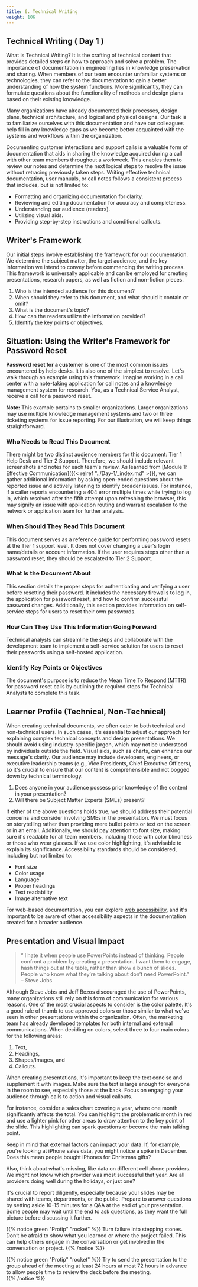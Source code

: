 ```yaml
---
title: 6. Technical Writing 
weight: 106
---
```


## Technical Writing ( Day 1 )

What is Technical Writing? It is the crafting of technical content that provides detailed steps on how to approach and solve a problem. The importance of documentation in engineering lies in knowledge preservation and sharing. When members of our team encounter unfamiliar systems or technologies, they can refer to the documentation to gain a better understanding of how the system functions. More significantly, they can formulate questions about the functionality of methods and design plans based on their existing knowledge.

Many organizations have already documented their processes, design plans, technical architecture, and logical and physical designs. Our task is to familiarize ourselves with this documentation and have our colleagues help fill in any knowledge gaps as we become better acquainted with the systems and workflows within the organization.

Documenting customer interactions and support calls is a valuable form of documentation that aids in sharing the knowledge acquired during a call with other team members throughout a workweek. This enables them to review our notes and determine the next logical steps to resolve the issue without retracing previously taken steps. Writing effective technical documentation, user manuals, or call notes follows a consistent process that includes, but is not limited to:

- Formatting and organizing documentation for clarity.
- Reviewing and editing documentation for accuracy and completeness.
- Understanding our audience (readers).
- Utilizing visual aids.
- Providing step-by-step instructions and conditional callouts.

## Writer's Framework

Our initial steps involve establishing the framework for our documentation. We determine the subject matter, the target audience, and the key information we intend to convey before commencing the writing process. This framework is universally applicable and can be employed for creating presentations, research papers, as well as fiction and non-fiction pieces.

1. Who is the intended audience for this document?
2. When should they refer to this document, and what should it contain or omit?
3. What is the document's topic?
4. How can the readers utilize the information provided?
5. Identify the key points or objectives.

## Situation: Using the Writer's Framework for Password Reset

**Password reset for a customer** is one of the most common issues encountered by help desks. It is also one of the simplest to resolve. Let's walk through an example using this framework. Imagine working in a call center with a note-taking application for call notes and a knowledge management system for research. You, as a Technical Service Analyst, receive a call for a password reset.

**Note:** This example pertains to smaller organizations. Larger organizations may use multiple knowledge management systems and two or three ticketing systems for issue reporting. For our illustration, we will keep things straightforward.

### Who Needs to Read This Document

There might be two distinct audience members for this document: Tier 1 Help Desk and Tier 2 Support. Therefore, we should include relevant screenshots and notes for each team's review. As learned from [Module 1: Effective Communication]({{< relref "../Day-1/_index.md" >}}), we can gather additional information by asking open-ended questions about the reported issue and actively listening to identify broader issues. For instance, if a caller reports encountering a 404 error multiple times while trying to log in, which resolved after the fifth attempt upon refreshing the browser, this may signify an issue with application routing and warrant escalation to the network or application team for further analysis.

### When Should They Read This Document

This document serves as a reference guide for performing password resets at the Tier 1 support level. It does not cover changing a user's login name/details or account information. If the user requires steps other than a password reset, they should be escalated to Tier 2 Support.

###  What Is the Document About

This section details the proper steps for authenticating and verifying a user before resetting their password. It includes the necessary firewalls to log in, the application for password reset, and how to confirm successful password changes. Additionally, this section provides information on self-service steps for users to reset their own passwords.

### How Can They Use This Information Going Forward

Technical analysts can streamline the steps and collaborate with the development team to implement a self-service solution for users to reset their passwords using a self-hosted application.

### Identify Key Points or Objectives

The document's purpose is to reduce the Mean Time To Respond (MTTR) for password reset calls by outlining the required steps for Technical Analysts to complete this task.

## Learner Profile (Technical, Non-Technical)

When creating technical documents, we often cater to both technical and non-technical users. In such cases, it's essential to adjust our approach for explaining complex technical concepts and design presentations. We should avoid using industry-specific jargon, which may not be understood by individuals outside the field. Visual aids, such as charts, can enhance our message's clarity. Our audience may include developers, engineers, or executive leadership teams (e.g., Vice Presidents, Chief Executive Officers), so it's crucial to ensure that our content is comprehensible and not bogged down by technical terminology.

1. Does anyone in your audience possess prior knowledge of the content in your presentation?
2. Will there be Subject Matter Experts (SMEs) present?

If either of the above questions holds true, we should address their potential concerns and consider involving SMEs in the presentation. We must focus on storytelling rather than providing mere bullet points or text on the screen or in an email. Additionally, we should pay attention to font size, making sure it's readable for all team members, including those with color blindness or those who wear glasses. If we use color highlighting, it's advisable to explain its significance. Accessibility standards should be considered, including but not limited to:

- Font size
- Color usage
- Language
- Proper headings
- Text readability
- Image alternative text

For web-based documentation, you can explore [web accessibility](https://www.w3.org/WAI/standards-guidelines/wcag/), and it's important to be aware of other accessibility aspects in the documentation created for a broader audience.

## Presentation and Visual Impact 

> “ I hate it when people use PowerPoints instead of thinking. People confront a problem by creating a presentation. I want them to engage,  hash things out at the table, rather than show a bunch of slides. People who know what they’re talking about don’t need PowerPoint.” – Steve Jobs

Although Steve Jobs and Jeff Bezos discouraged the use of PowerPoints, many organizations still rely on this form of communication for various reasons. One of the most crucial aspects to consider is the color palette. It's a good rule of thumb to use approved colors or those similar to what we've seen in other presentations within the organization. Often, the marketing team has already developed templates for both internal and external communications. When deciding on colors, select three to four main colors for the following areas:

1. Text,
2. Headings,
3. Shapes/Images, and
4. Callouts.

When creating presentations, it's important to keep the text concise and supplement it with images. Make sure the text is large enough for everyone in the room to see, especially those at the back. Focus on engaging your audience through calls to action and visual callouts. 

For instance, consider a sales chart covering a year, where one month significantly affects the total. You can highlight the problematic month in red and use a lighter pink for other areas to draw attention to the key point of the slide. This highlighting can spark questions or become the main talking point. 

Keep in mind that external factors can impact your data. If, for example, you're looking at iPhone sales data, you might notice a spike in December. Does this mean people bought iPhones for Christmas gifts? 

Also, think about what's missing, like data on different cell phone providers. We might not know which provider was most successful that year. Are all providers doing well during the holidays, or just one? 

It's crucial to report diligently, especially because your slides may be shared with teams, departments, or the public. Prepare to answer questions by setting aside 10-15 minutes for a Q&A at the end of your presentation. Some people may wait until the end to ask questions, as they want the full picture before discussing it further.

{{% notice green "Protip" "rocket" %}}
Turn failure into stepping stones. Don’t be afraid to show what you learned or where the project failed. This can help others engage in the conversation or get involved in the conversation or project. 
{{% /notice  %}}

{{% notice green "Protip" "rocket" %}}
Try to send the presentation to the group ahead of the meeting at least 24 hours at most 72 hours in advance to allow people time to review the deck before the meeting.  
{{% /notice %}}

